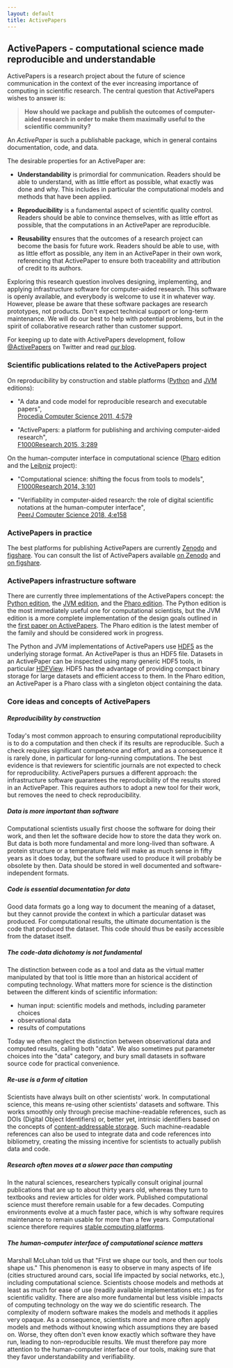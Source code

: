 ```yaml
---
layout: default
title: ActivePapers
---
```


## ActivePapers - computational science made reproducible and understandable

ActivePapers is a research project about the future of science communication
in the context of the ever increasing importance of computing in scientific
research. The central question that ActivePapers wishes to answer is:

> **How should we package and publish the outcomes of
> computer-aided research in order to make them maximally useful
> to the scientific community?**

An *ActivePaper* is such a publishable package, which in general
contains documentation, code, and data.

The desirable properties for an ActivePaper are:

 - **Understandability** is primordial for communication. Readers
   should be able to understand, with as little effort as possible,
   what exactly was done and why. This includes in particular the
   computational models and methods that have been applied.

 - **Reproducibility** is a fundamental aspect of scientific quality
   control. Readers should be able to convince themselves, with as
   little effort as possible, that the computations in an ActivePaper
   are reproducible.

 - **Reusability** ensures that the outcomes of a research project
   can become the basis for future work. Readers should be able to
   use, with as little effort as possible, any item in an ActivePaper
   in their own work, referencing that ActivePaper to ensure both
   traceability and attribution of credit to its authors.

Exploring this research question involves designing, implementing, and
applying infrastructure software for computer-aided research. This
software is openly available, and everybody is welcome to use it in
whatever way. However, please be aware that these software packages
are research prototypes, not products.  Don't expect technical support
or long-term maintenance. We will do our best to help with potential
problems, but in the spirit of collaborative research rather than
customer support.

For keeping up to date with ActivePapers development,
follow [@ActivePapers](https://twitter.com/ActivePapers) on Twitter
and read [our blog](http://www.activepapers.org/blog.html).

### Scientific publications related to the ActivePapers project

On reproducibility by construction and stable platforms
([Python](./python-edition/) and [JVM](./jvm-edition) editions):

  - "A data and code model for reproducible research and executable papers",  
     [Procedia Computer Science 2011, 4:579](https://doi.org/10.1016%2Fj.procs.2011.04.061)

   - "ActivePapers: a platform for publishing and archiving computer-aided research",  
      [F1000Research 2015, 3:289](https://doi.org/10.12688/f1000research.5773.3)

On the human-computer interface in computational science
([Pharo](./pharo-edition) edition
 and the [Leibniz](https://github.com/khinsen/leibniz/) project):

   - "Computational science: shifting the focus from tools to models",  
      [F1000Research 2014, 3:101](https://doi.org/10.12688/f1000research.3978.2)

   - "Verifiability in computer-aided research: the role of digital scientific
     notations at the human-computer interface",  
     [PeerJ Computer Science 2018, 4:e158](https://doi.org/10.7717/peerj-cs.158)

### ActivePapers in practice

The best platforms for publishing ActivePapers are currently
[Zenodo](http://zenodo.org) and [figshare](http://figshare.com/). You
can consult the list of ActivePapers available
[on Zenodo](https://zenodo.org/search?f=keyword&p=ActivePapers)
and
[on figshare](http://figshare.com/search?q=ActivePapers).

### ActivePapers infrastructure software

There are currently three implementations of the ActivePapers concept:
the [Python edition](./python-edition/), the [JVM
edition](./jvm-edition), and the [Pharo edition](./pharo-edition). The
Python edition is the most immediately useful one for computational
scientists, but the JVM edition is a more complete implementation of
the design goals outlined in the [first paper on
ActivePapers](https://doi.org/10.1016%2Fj.procs.2011.04.061). The
Pharo edition is the latest member of the family and should be considered
work in progress.

The Python and JVM implementations of ActivePapers use
[HDF5](http://www.hdfgroup.org/HDF5/) as the underlying storage
format. An ActivePaper is thus an HDF5 file. Datasets in an
ActivePaper can be inspected using many generic HDF5 tools, in
particular [HDFView](http://www.hdfgroup.org/hdf-java-html/hdfview/).
HDF5 has the advantage of providing compact binary storage for large
datasets and efficient access to them. In the Pharo edition,
an ActivePaper is a Pharo class with a singleton object containing
the data.

### Core ideas and concepts of ActivePapers

##### Reproducibility by construction

Today's most common approach to ensuring computational reproducibility
is to do a computation and then check if its results are reproducible.
Such a check requires significant competence and effort, and as a
consequence it is rarely done, in particular for long-running
computations. The best evidence is that reviewers for scientific
journals are not expected to check for reproducibility. ActivePapers
pursues a different approach: the infrastructure software guarantees
the reproducibility of the results stored in an ActivePaper. This
requires authors to adopt a new tool for their work, but removes the
need to check reproducibility.

##### Data is more important than software

Computational scientists usually first choose the software for doing
their work, and then let the software decide how to store the data
they work on. But data is both more fundamental and more long-lived
than software. A protein structure or a temperature field will make as
much sense in fifty years as it does today, but the software used to
produce it will probably be obsolete by then. Data should be stored in
well documented and software-independent formats.

##### Code is essential documentation for data

Good data formats go a long way to document the meaning of a dataset,
but they cannot provide the context in which a particular dataset was
produced. For computational results, the ultimate documentation is the
code that produced the dataset. This code should thus be easily
accessible from the dataset itself.

##### The code-data dichotomy is not fundamental

The distinction between code as a tool and data as the virtual matter
manipulated by that tool is little more than an historical accident of
computing technology. What matters more for science is the distinction
between the different kinds of scientific information:

 - human input: scientific models and methods,
   including parameter choices
 - observational data
 - results of computations

Today we often neglect the distinction between observational data and
computed results, calling both "data". We also sometimes put parameter
choices into the "data" category, and bury small datasets in software
source code for practical convenience.

##### Re-use is a form of citation

Scientists have always built on other scientists' work. In
computational science, this means re-using other scientists' datasets
and software. This works smoothly only through precise
machine-readable references, such as DOIs (Digital Object Identifiers)
or, better yet, intrinsic identifiers based on the concepts of
[content-addressable storage](https://en.wikipedia.org/wiki/Content-addressable_storage).
Such machine-readable references can also
be used to integrate data and code references into bibliometry,
creating the missing incentive for scientists to actually publish data
and code.

##### Research often moves at a slower pace than computing

In the natural sciences, researchers typically consult original
journal publications that are up to about thirty years old, whereas
they turn to textbooks and review articles for older work.
Published computational science must therefore remain usable
for a few decades. Computing environments evolve at a much
faster pace, which is why software requires maintenance
to remain usable for more than a few years. Computational
science therefore requires
[stable computing platforms](http://khinsen.wordpress.com/2013/08/14/platforms-for-reproducible-research/).

##### The human-computer interface of computational science matters

Marshall McLuhan told us that "First we shape our tools, and then our
tools shape us."  This phenomenon is easy to observe in many aspects
of life (cities structured around cars, social life impacted by social
networks, etc.), including computational science. Scientists choose
models and methods at least as much for ease of use (readily available
implementations etc.) as for scientific validity. There are also more
fundamental but less visible impacts of computing technology on the
way we do scientific research. The complexity of modern software makes
the models and methods it applies very opaque. As a consequence,
scientists more and more often apply models and methods without
knowing which assumptions they are based on. Worse, they often don't
even know exactly which software they have run, leading to
non-reproducible results. We must therefore pay more attention
to the human-computer interface of our tools, making sure
that they favor understandability and verifiability.
